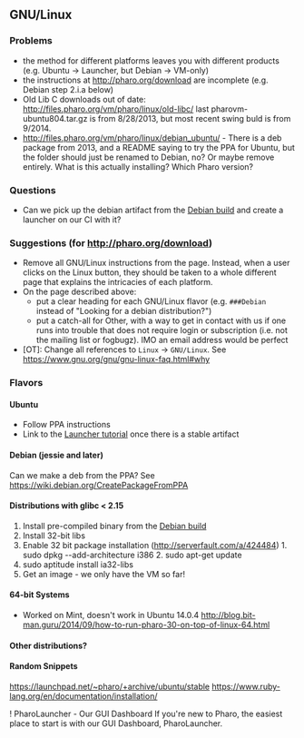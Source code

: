 ## GNU/Linux

### Problems

- the method for different platforms leaves you with different products (e.g. Ubuntu -> Launcher, but Debian -> VM-only)
- the instructions at http://pharo.org/download are incomplete (e.g. Debian step 2.i.a below)
- Old Lib C downloads out of date: http://files.pharo.org/vm/pharo/linux/old-libc/ last pharovm-ubuntu804.tar.gz is from 8/28/2013, but most recent swing buld is from 9/2014.
- http://files.pharo.org/vm/pharo/linux/debian_ubuntu/ - There is a deb package from 2013, and a README saying to try the PPA for Ubuntu, but the folder should just be renamed to Debian, no? Or maybe remove entirely. What is this actually installing? Which Pharo version? 

### Questions
- Can we pick up the debian artifact from the [Debian build](https://swing.fit.cvut.cz/jenkins/view/Projects/job/pharo-vm-stable-swing/) and create a launcher on our CI with it?

### Suggestions (for http://pharo.org/download)
- Remove all GNU/Linux instructions from the page. Instead, when a user clicks on the Linux button, they should be taken to a whole different page that explains the intricacies of each platform.
- On the page described above:
  - put a clear heading for each GNU/Linux flavor (e.g. `###Debian` instead of "Looking for a debian distribution?")
  - put a catch-all for Other, with a way to get in contact with us if one runs into trouble that does not require login or subscription (i.e. not the mailing list or fogbugz). IMO an email address would be perfect
- [OT]: Change all references to `Linux` -> `GNU/Linux`. See https://www.gnu.org/gnu/gnu-linux-faq.html#why

### Flavors

#### Ubuntu
- Follow PPA instructions
- Link to the [Launcher tutorial](https://github.com/SquareBracketAssociates/PharoInProgress/tree/master/PharoLauncherTutorial) once there is a stable artifact

#### Debian (jessie and later)
Can we make a deb from the PPA? See https://wiki.debian.org/CreatePackageFromPPA

#### Distributions with glibc < 2.15
1.    Install pre-compiled binary from the [Debian build](https://swing.fit.cvut.cz/jenkins/view/Projects/job/pharo-vm-stable-swing/)
2.    Install 32-bit libs
  1. Enable 32 bit package installation (http://serverfault.com/a/424484)
    1. sudo dpkg --add-architecture i386
    2. sudo apt-get update
  2. sudo aptitude install ia32-libs
3.    Get an image - we only have the VM so far!    

#### 64-bit Systems
- Worked on Mint, doesn't work in Ubuntu 14.0.4 http://blog.bit-man.guru/2014/09/how-to-run-pharo-30-on-top-of-linux-64.html

#### Other distributions?

#### Random Snippets
https://launchpad.net/~pharo/+archive/ubuntu/stable
https://www.ruby-lang.org/en/documentation/installation/

! PharoLauncher - Our GUI Dashboard
If you're new to Pharo, the easiest place to start is with our GUI Dashboard, PharoLauncher.
